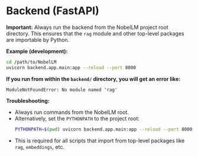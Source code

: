 # Backend (FastAPI)

**Important:** Always run the backend from the NobelLM project root directory. This ensures that the `rag` module and other top-level packages are importable by Python.

**Example (development):**

```bash
cd /path/to/NobelLM
uvicorn backend.app.main:app --reload --port 8000
```

**If you run from within the `backend/` directory, you will get an error like:**

```
ModuleNotFoundError: No module named 'rag'
```

**Troubleshooting:**
- Always run commands from the NobelLM root.
- Alternatively, set the `PYTHONPATH` to the project root:
  ```bash
  PYTHONPATH=$(pwd) uvicorn backend.app.main:app --reload --port 8000
  ```
- This is required for all scripts that import from top-level packages like `rag`, `embeddings`, etc. 